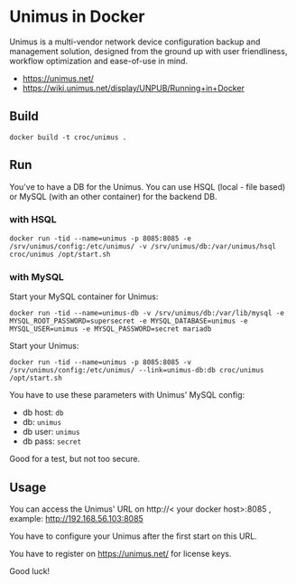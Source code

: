 # Unimus in Docker

Unimus is a multi-vendor network device configuration backup and management solution, designed from the ground up with user friendliness, workflow optimization and ease-of-use in mind.

  - https://unimus.net/
  - https://wiki.unimus.net/display/UNPUB/Running+in+Docker

## Build

```
docker build -t croc/unimus .
```

## Run

You've to have a DB for the Unimus.
You can use HSQL (local - file based) or MySQL (with an other container) for the backend DB.

### with HSQL

```
docker run -tid --name=unimus -p 8085:8085 -e /srv/unimus/config:/etc/unimus/ -v /srv/unimus/db:/var/unimus/hsql croc/unimus /opt/start.sh
```

### with MySQL

Start your MySQL container for Unimus:

```
docker run -tid --name=unimus-db -v /srv/unimus/db:/var/lib/mysql -e MYSQL_ROOT_PASSWORD=supersecret -e MYSQL_DATABASE=unimus -e MYSQL_USER=unimus -e MYSQL_PASSWORD=secret mariadb
```

Start your Unimus:

```
docker run -tid --name=unimus -p 8085:8085 -v /srv/unimus/config:/etc/unimus/ --link=unimus-db:db croc/unimus /opt/start.sh
```

You have to use these parameters with Unimus' MySQL config:
  - db host: `db`
  - db: `unimus`
  - db user: `unimus`
  - db pass: `secret`

Good for a test, but not too secure.

## Usage

You can access the Unimus' URL on http://< your docker host>:8085 , example: http://192.168.56.103:8085

You have to configure your Unimus after the first start on this URL.

You have to register on https://unimus.net/ for license keys.




Good luck!
